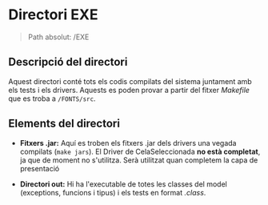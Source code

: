 # Directori EXE

> Path absolut: /EXE

## Descripció del directori
Aquest directori conté tots els codis compilats del sistema juntament amb els tests i els drivers. Aquests es poden
provar a partir del fitxer *Makefile* que es troba a `/FONTS/src`.

## Elements del directori

- **Fitxers .jar:**
Aquí es troben els fitxers .jar dels drivers una vegada compilats (`make jars`).
El Driver de CelaSeleccionada **no està completat**, ja que de moment no s'utilitza.
Serà utilitzat quan completem la capa de presentació

- **Directori out:**
Hi ha l'executable de totes les classes del model (exceptions, funcions i tipus) i els tests en format *.class*.

